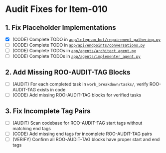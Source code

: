 # Audit Fixes for Item-010

## 1. Fix Placeholder Implementations
- [x] (CODE) Complete TODO in [`app/telegram_bot/requirement_gathering.py`](ai_dev_bot_platform/app/telegram_bot/requirement_gathering.py)
- [ ] (CODE) Complete TODO in [`app/api/endpoints/conversations.py`](ai_dev_bot_platform/app/api/endpoints/conversations.py)
- [ ] (CODE) Complete TODOs in [`app/agents/architect_agent.py`](ai_dev_bot_platform/app/agents/architect_agent.py)
- [ ] (CODE) Complete TODOs in [`app/agents/implementer_agent.py`](ai_dev_bot_platform/app/agents/implementer_agent.py)

## 2. Add Missing ROO-AUDIT-TAG Blocks
- [ ] (AUDIT) For each completed task in `work_breakdown/tasks/`, verify ROO-AUDIT-TAG exists in code
- [ ] (CODE) Add missing ROO-AUDIT-TAG blocks for verified tasks

## 3. Fix Incomplete Tag Pairs
- [ ] (AUDIT) Scan codebase for ROO-AUDIT-TAG start tags without matching end tags
- [ ] (CODE) Add missing end tags for incomplete ROO-AUDIT-TAG pairs
- [ ] (VERIFY) Confirm all ROO-AUDIT-TAG blocks have proper start and end tags